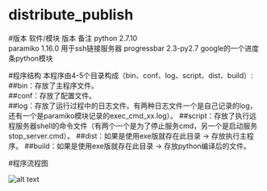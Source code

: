 # distribute_publish

#版本
软件/模块	     版本	          备注
python	      2.7.10	 
paramiko	    1.16.0	        用于ssh链接服务器
progressbar	  2.3-py2.7	     google的一个进度条python模块

#程序结构
本程序由4-5个目录构成（bin、conf、log、script、dist、build）:
##bin：存放了主程序文件。    
##conf：存放了配置文件。    
##log：存放了运行过程中的日志文件。有两种日志文件一个是自己记录的log，还有一个是paramiko模块记录的exec_cmd_xx.log）。   ##script：存放了执行远程服务器shell的命令文件（有两个一个是为了停止服务cmd，另一个是启动服务stop_server.cmd）。    ##dist：如果是使用exe版就存在此目录 -> 存放执行主程序。
##build：如果是使用exe版就存在此目录 -> 存放python编译后的文件。


#程序流程图

![alt text](http://dl2.iteye.com/upload/attachment/0116/4532/3b1e36a0-32fb-3394-83ea-58f208c6acae.png)
